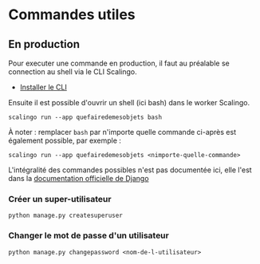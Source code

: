 # Commandes utiles

## En production

Pour executer une commande en production, il faut au préalable se connection au shell via le CLI Scalingo.
- [Installer le CLI](https://doc.scalingo.com/platform/cli/start)

Ensuite il est possible d'ouvrir un shell (ici bash) dans le worker Scalingo.

```
scalingo run --app quefairedemesobjets bash
```

À noter : remplacer `bash` par n'importe quelle commande ci-après est également possible, par exemple :

```
scalingo run --app quefairedemesobjets <nimporte-quelle-commande>
```

L'intégralité des commandes possibles n'est pas documentée ici, elle l'est dans la [documentation officielle de Django](https://docs.djangoproject.com/en/dev/ref/django-admin/#django-admin-and-manage-py)

### Créer un super-utilisateur

```
python manage.py createsuperuser
```

### Changer le mot de passe d'un utilisateur

```
python manage.py changepassword <nom-de-l-utilisateur>
```
